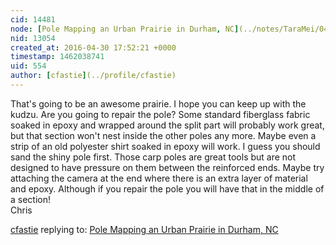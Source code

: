 ```yaml
---
cid: 14481
node: [Pole Mapping an Urban Prairie in Durham, NC](../notes/TaraMei/04-30-2016/pole-mapping-an-urban-prairie-in-durham-nc)
nid: 13054
created_at: 2016-04-30 17:52:21 +0000
timestamp: 1462038741
uid: 554
author: [cfastie](../profile/cfastie)
---
```


That's going to be an awesome prairie. I hope you can keep up with the kudzu. Are you going to repair the pole? Some standard fiberglass fabric soaked in epoxy and wrapped around the split part will probably work great, but that section won't nest inside the other poles any more. Maybe even a strip of an old polyester shirt soaked in epoxy will work. I guess you should sand the shiny pole first. Those carp poles are great tools but are not designed to have pressure on them between the reinforced ends. Maybe try attaching the camera at the end where there is an extra layer of material and epoxy.  Although if you repair the pole you will have that in the middle of a section!  
Chris

[cfastie](../profile/cfastie) replying to: [Pole Mapping an Urban Prairie in Durham, NC](../notes/TaraMei/04-30-2016/pole-mapping-an-urban-prairie-in-durham-nc)

